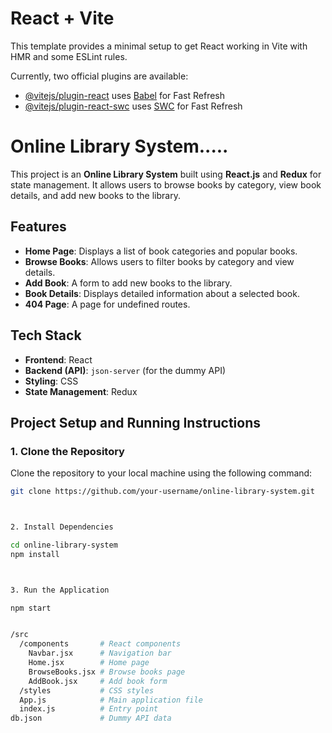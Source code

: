 # React + Vite

This template provides a minimal setup to get React working in Vite with HMR and some ESLint rules.

Currently, two official plugins are available:

- [@vitejs/plugin-react](https://github.com/vitejs/vite-plugin-react/blob/main/packages/plugin-react/README.md) uses [Babel](https://babeljs.io/) for Fast Refresh
- [@vitejs/plugin-react-swc](https://github.com/vitejs/vite-plugin-react-swc) uses [SWC](https://swc.rs/) for Fast Refresh



# Online Library System.....

This project is an **Online Library System** built using **React.js** and **Redux** for state management. It allows users to browse books by category, view book details, and add new books to the library.


## Features
- **Home Page**: Displays a list of book categories and popular books.
- **Browse Books**: Allows users to filter books by category and view details.
- **Add Book**: A form to add new books to the library.
- **Book Details**: Displays detailed information about a selected book.
- **404 Page**: A page for undefined routes.


## **Tech Stack**
- **Frontend**: React
- **Backend (API)**: `json-server` (for the dummy API)
- **Styling**: CSS
- **State Management**: Redux


## Project Setup and Running Instructions

### 1. Clone the Repository 

Clone the repository to your local machine using the following command:

```bash
git clone https://github.com/your-username/online-library-system.git



2. Install Dependencies

cd online-library-system
npm install



3. Run the Application

npm start


/src
  /components       # React components
    Navbar.jsx      # Navigation bar
    Home.jsx        # Home page
    BrowseBooks.jsx # Browse books page
    AddBook.jsx     # Add book form
  /styles           # CSS styles
  App.js            # Main application file
  index.js          # Entry point
db.json             # Dummy API data



